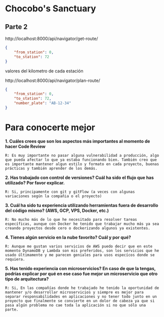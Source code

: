 # Chocobo's Sanctuary


## Parte 2

http://localhost:8000/api/navigator/get-route/
```json
{
    "from_station": 0,
    "to_station": 72
}
```
valores del kilometro de cada estación

http://localhost:8000/api/navigator/plan-route/
```json
{
    "from_station": 0,
    "to_station": 72,
    "number_plate": "AB-12-34"
}
```
# Para conocerte mejor

**1. Cuáles crees que son los aspectos más importantes al momento de hacer Code Review**

    R: Es muy importante no pasar alguna vulnerabilidad a producción, algo que pueda afectar lo que ya estaba funcionando bien. También creo que es importante mantener algun estilo y formato en cada proyecto, buenas prácticas y también aprender de los demás.

**2. Has trabajado con control de versiones? Cuál ha sido el flujo que has utilizado? Por favor explicar.**

    R: Si, principamente con git y gitFlow (a veces con algunas variaciones según la compañia o el proyecto)

**3. Cuál ha sido tu experiencia utilizando herramientas fuera de desarrollo del código mismo? (AWS, GCP, VPS, Docker, etc.)**

    R: No mucho más de lo que he necesitado para resolver tareas específicas, aunque con Docker he tenido que trabajar mucho más ya sea creando proyectos desde cero o dockerizando algunos ya existentes.

**4. Tienes algún servicio en la nube favorito? Cuál y por qué?**

    R: Aunque me gustan varios servicios de AWS puedo decir que en este momento DynamoDB y Lambda son mis preferidos, son los servicios que he usado últimamente y me parecen geniales para usos especícos donde se requiera.

**5. Has tenido experiencia con microservicios? En caso de que la tengas, podrías explicar por qué en ese caso fue mejor un microservicio que otro tipo de arquitectura?**

    R: Si, En las compañías donde he trabajado he tenido la oportunidad de mantener y/o desarrollar microservicios y siempre es mejor para separar responsabilidades en aplicaciones y no tener todo junto en un proyecto que finalmente se convierte en un dolor de cabeza ya que si pasa algún problema no cae toda la aplicación si no que sólo una parte.